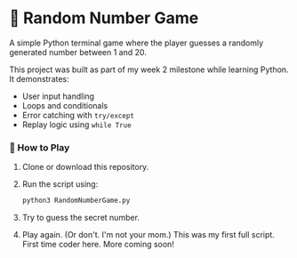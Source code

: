 # 🎯 Random Number Game

A simple Python terminal game where the player guesses a randomly generated number between 1 and 20.

This project was built as part of my week 2 milestone while learning Python. It demonstrates:

- User input handling
- Loops and conditionals
- Error catching with `try/except`
- Replay logic using `while True`

### 🔧 How to Play

1. Clone or download this repository.
2. Run the script using:
   
   ```bash
   python3 RandomNumberGame.py
   ```
   
4. Try to guess the secret number.
5. Play again. (Or don't. I'm not your mom.)
This was my first full script. First time coder here. More coming soon!
